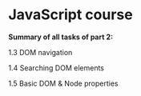 # JavaScript course

**Summary of all tasks of part 2:**

1.3 DOM navigation

1.4 Searching DOM elements

1.5 Basic DOM & Node properties
